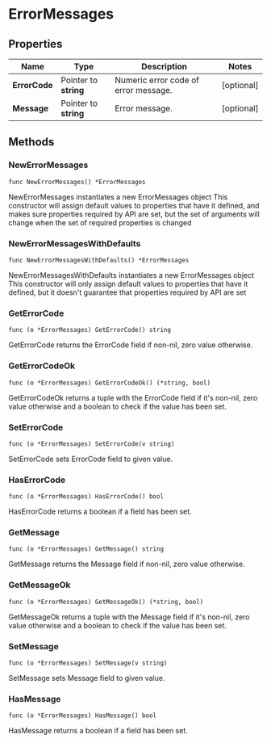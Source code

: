 # ErrorMessages

## Properties

|Name | Type | Description | Notes|
|------------ | ------------- | ------------- | -------------|
|**ErrorCode** | Pointer to **string** | Numeric error code of error message. | [optional] |
|**Message** | Pointer to **string** | Error message. | [optional] |

## Methods

### NewErrorMessages

`func NewErrorMessages() *ErrorMessages`

NewErrorMessages instantiates a new ErrorMessages object
This constructor will assign default values to properties that have it defined,
and makes sure properties required by API are set, but the set of arguments
will change when the set of required properties is changed

### NewErrorMessagesWithDefaults

`func NewErrorMessagesWithDefaults() *ErrorMessages`

NewErrorMessagesWithDefaults instantiates a new ErrorMessages object
This constructor will only assign default values to properties that have it defined,
but it doesn't guarantee that properties required by API are set

### GetErrorCode

`func (o *ErrorMessages) GetErrorCode() string`

GetErrorCode returns the ErrorCode field if non-nil, zero value otherwise.

### GetErrorCodeOk

`func (o *ErrorMessages) GetErrorCodeOk() (*string, bool)`

GetErrorCodeOk returns a tuple with the ErrorCode field if it's non-nil, zero value otherwise
and a boolean to check if the value has been set.

### SetErrorCode

`func (o *ErrorMessages) SetErrorCode(v string)`

SetErrorCode sets ErrorCode field to given value.

### HasErrorCode

`func (o *ErrorMessages) HasErrorCode() bool`

HasErrorCode returns a boolean if a field has been set.

### GetMessage

`func (o *ErrorMessages) GetMessage() string`

GetMessage returns the Message field if non-nil, zero value otherwise.

### GetMessageOk

`func (o *ErrorMessages) GetMessageOk() (*string, bool)`

GetMessageOk returns a tuple with the Message field if it's non-nil, zero value otherwise
and a boolean to check if the value has been set.

### SetMessage

`func (o *ErrorMessages) SetMessage(v string)`

SetMessage sets Message field to given value.

### HasMessage

`func (o *ErrorMessages) HasMessage() bool`

HasMessage returns a boolean if a field has been set.


